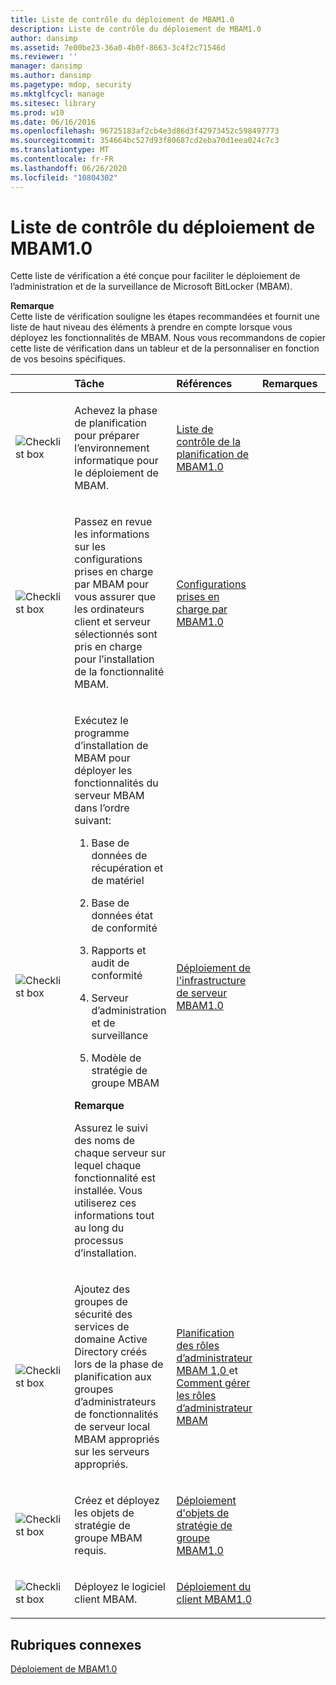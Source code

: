 ```yaml
---
title: Liste de contrôle du déploiement de MBAM1.0
description: Liste de contrôle du déploiement de MBAM1.0
author: dansimp
ms.assetid: 7e00be23-36a0-4b0f-8663-3c4f2c71546d
ms.reviewer: ''
manager: dansimp
ms.author: dansimp
ms.pagetype: mdop, security
ms.mktglfcycl: manage
ms.sitesec: library
ms.prod: w10
ms.date: 06/16/2016
ms.openlocfilehash: 96725183af2cb4e3d86d3f42973452c598497773
ms.sourcegitcommit: 354664bc527d93f80687cd2eba70d1eea024c7c3
ms.translationtype: MT
ms.contentlocale: fr-FR
ms.lasthandoff: 06/26/2020
ms.locfileid: "10804302"
---
```

# Liste de contrôle du déploiement de MBAM1.0


Cette liste de vérification a été conçue pour faciliter le déploiement de l’administration et de la surveillance de Microsoft BitLocker (MBAM).

**Remarque**  
Cette liste de vérification souligne les étapes recommandées et fournit une liste de haut niveau des éléments à prendre en compte lorsque vous déployez les fonctionnalités de MBAM. Nous vous recommandons de copier cette liste de vérification dans un tableur et de la personnaliser en fonction de vos besoins spécifiques.



<table>
<colgroup>
<col width="25%" />
<col width="25%" />
<col width="25%" />
<col width="25%" />
</colgroup>
<thead>
<tr class="header">
<th align="left"></th>
<th align="left">Tâche</th>
<th align="left">Références</th>
<th align="left">Remarques</th>
</tr>
</thead>
<tbody>
<tr class="odd">
<td align="left"><img src="images/checklistbox.gif" alt="Checklist box" /></td>
<td align="left"><p>Achevez la phase de planification pour préparer l’environnement informatique pour le déploiement de MBAM.</p></td>
<td align="left"><p><a href="mbam-10-planning-checklist.md" data-raw-source="[MBAM 1.0 Planning Checklist](mbam-10-planning-checklist.md)">Liste de contrôle de la planification de MBAM1.0</a></p></td>
<td align="left"><p></p></td>
</tr>
<tr class="even">
<td align="left"><img src="images/checklistbox.gif" alt="Checklist box" /></td>
<td align="left"><p>Passez en revue les informations sur les configurations prises en charge par MBAM pour vous assurer que les ordinateurs client et serveur sélectionnés sont pris en charge pour l’installation de la fonctionnalité MBAM.</p></td>
<td align="left"><p><a href="mbam-10-supported-configurations.md" data-raw-source="[MBAM 1.0 Supported Configurations](mbam-10-supported-configurations.md)">Configurations prises en charge par MBAM1.0</a></p></td>
<td align="left"><p></p></td>
</tr>
<tr class="odd">
<td align="left"><img src="images/checklistbox.gif" alt="Checklist box" /></td>
<td align="left"><p>Exécutez le programme d’installation de MBAM pour déployer les fonctionnalités du serveur MBAM dans l’ordre suivant:</p>
<ol>
<li><p>Base de données de récupération et de matériel</p></li>
<li><p>Base de données état de conformité</p></li>
<li><p>Rapports et audit de conformité</p></li>
<li><p>Serveur d’administration et de surveillance</p></li>
<li><p>Modèle de stratégie de groupe MBAM</p></li>
</ol>
<div class="alert">
<strong>Remarque</strong><br/><p>Assurez le suivi des noms de chaque serveur sur lequel chaque fonctionnalité est installée. Vous utiliserez ces informations tout au long du processus d’installation.</p>
</div>
<div>

</div></td>
<td align="left"><p><a href="deploying-the-mbam-10-server-infrastructure.md" data-raw-source="[Deploying the MBAM 1.0 Server Infrastructure](deploying-the-mbam-10-server-infrastructure.md)">Déploiement de l'infrastructure de serveur MBAM1.0</a></p></td>
<td align="left"><p></p></td>
</tr>
<tr class="even">
<td align="left"><img src="images/checklistbox.gif" alt="Checklist box" /></td>
<td align="left"><p>Ajoutez des groupes de sécurité des services de domaine Active Directory créés lors de la phase de planification aux groupes d’administrateurs de fonctionnalités de serveur local MBAM appropriés sur les serveurs appropriés.</p></td>
<td align="left"><p><a href="planning-for-mbam-10-administrator-roles.md" data-raw-source="[Planning for MBAM 1.0 Administrator Roles](planning-for-mbam-10-administrator-roles.md)">Planification des rôles d’administrateur MBAM 1,0 </a> et <a href="how-to-manage-mbam-administrator-roles-mbam-1.md" data-raw-source="[How to Manage MBAM Administrator Roles](how-to-manage-mbam-administrator-roles-mbam-1.md)"> Comment gérer les rôles d’administrateur MBAM</a></p></td>
<td align="left"><p></p></td>
</tr>
<tr class="odd">
<td align="left"><img src="images/checklistbox.gif" alt="Checklist box" /></td>
<td align="left"><p>Créez et déployez les objets de stratégie de groupe MBAM requis.</p></td>
<td align="left"><p><a href="deploying-mbam-10-group-policy-objects.md" data-raw-source="[Deploying MBAM 1.0 Group Policy Objects](deploying-mbam-10-group-policy-objects.md)">Déploiement d'objets de stratégie de groupe MBAM1.0</a></p></td>
<td align="left"><p></p></td>
</tr>
<tr class="even">
<td align="left"><img src="images/checklistbox.gif" alt="Checklist box" /></td>
<td align="left"><p>Déployez le logiciel client MBAM.</p></td>
<td align="left"><p><a href="deploying-the-mbam-10-client.md" data-raw-source="[Deploying the MBAM 1.0 Client](deploying-the-mbam-10-client.md)">Déploiement du client MBAM1.0</a></p></td>
<td align="left"><p></p></td>
</tr>
</tbody>
</table>



## Rubriques connexes


[Déploiement de MBAM1.0](deploying-mbam-10.md)









